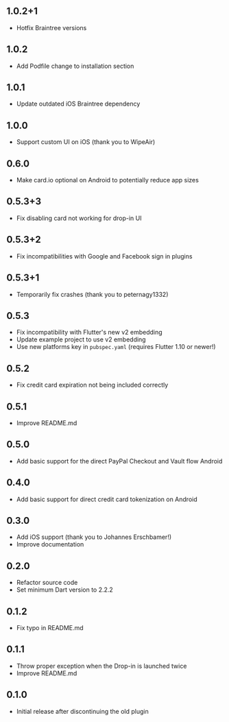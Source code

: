 ## 1.0.2+1

* Hotfix Braintree versions

## 1.0.2

* Add Podfile change to installation section

## 1.0.1

* Update outdated iOS Braintree dependency

## 1.0.0

* Support custom UI on iOS (thank you to WipeAir)

## 0.6.0

* Make card.io optional on Android to potentially reduce app sizes

## 0.5.3+3

* Fix disabling card not working for drop-in UI

## 0.5.3+2

* Fix incompatibilities with Google and Facebook sign in plugins

## 0.5.3+1

* Temporarily fix crashes (thank you to peternagy1332)

## 0.5.3

* Fix incompatibility with Flutter's new v2 embedding
* Update example project to use v2 embedding
* Use new platforms key in `pubspec.yaml` (requires Flutter 1.10 or newer!)

## 0.5.2

* Fix credit card expiration not being included correctly

## 0.5.1

* Improve README.md

## 0.5.0

* Add basic support for the direct PayPal Checkout and Vault flow Android

## 0.4.0

* Add basic support for direct credit card tokenization on Android

## 0.3.0

* Add iOS support (thank you to Johannes Erschbamer!)
* Improve documentation

## 0.2.0

* Refactor source code
* Set minimum Dart version to 2.2.2

## 0.1.2

* Fix typo in README.md

## 0.1.1

* Throw proper exception when the Drop-in is launched twice
* Improve README.md

## 0.1.0

* Initial release after discontinuing the old plugin
